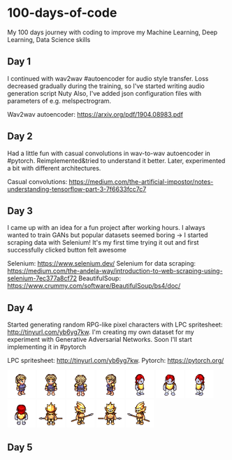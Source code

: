 # 100-days-of-code
My 100 days journey with coding to improve my Machine Learning, Deep Learning, Data Science skills

## Day 1
I continued with wav2wav #autoencoder for audio style transfer. Loss decreased gradually during the training, so I've started writing audio generation script Nuty Also, I've added json configuration files with parameters of e.g. melspectrogram.

Wav2wav autoencoder: https://arxiv.org/pdf/1904.08983.pdf

## Day 2
Had a little fun with casual convolutions in wav-to-wav autoencoder in #pytorch. Reimplemented&tried to understand it better. Later, experimented a bit with different architectures.

Casual convolutions: https://medium.com/the-artificial-impostor/notes-understanding-tensorflow-part-3-7f6633fcc7c7

## Day 3
I came up with an idea for a fun project  after working hours. I always wanted to train GANs but popular datasets seemed boring -> I started scraping data with Selenium! It's my first time trying it out and first successfully clicked button felt awesome

Selenium: https://www.selenium.dev/
Selenium for data scraping: https://medium.com/the-andela-way/introduction-to-web-scraping-using-selenium-7ec377a8cf72
BeautifulSoup: https://www.crummy.com/software/BeautifulSoup/bs4/doc/

## Day 4
Started generating random RPG-like pixel characters with LPC spritesheet: http://tinyurl.com/yb6yg7kw. I'm creating my own dataset for my experiment with Generative Adversarial Networks. Soon I'll start implementing it in #pytorch 

LPC spritesheet: http://tinyurl.com/yb6yg7kw.
Pytorch: https://pytorch.org/

 ![](images/58.png)  ![](images/58_2.png)  ![](images/58_3.png)  ![](images/58_4.png)
 ![](images/212.png)  ![](images/212_2.png)  ![](images/212_3.png)  ![](images/212_4.png)
 ![](images/584.png)  ![](images/584_2.png)  ![](images/584_3.png)  ![](images/584_4.png)

## Day 5


 
 
